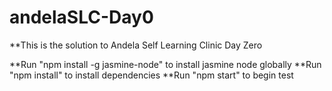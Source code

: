 # andelaSLC-Day0

**This is the solution to Andela Self Learning Clinic Day Zero

**Run "npm install -g jasmine-node" to install jasmine node globally
**Run "npm install" to install dependencies
**Run "npm start" to begin test
